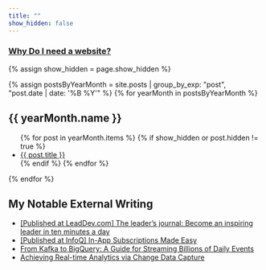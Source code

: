 ```yaml
---
title: ""
show_hidden: false
---
```


<div> <h3> <a href="https://ofirsharony.github.io/about/"> Why Do I need a website?</a> </h3> </div>

{% assign show_hidden = page.show_hidden %}

{% assign postsByYearMonth = site.posts | group_by_exp: "post", "post.date | date: '%B %Y'" %}
{% for yearMonth in postsByYearMonth %}
<h2>{{ yearMonth.name }}</h2>
  <ul>
    {% for post in yearMonth.items %}
      {% if show_hidden or post.hidden != true %}
        <li><a href="{{ post.url }}">{{ post.title }}</a></li>
      {% endif %}
    {% endfor %}
  </ul>
{% endfor %}


<div>
  <h2>My Notable External Writing</h2>
  <ul>
    <li><a href="https://leaddev.com/career-development/leaders-journal-become-inspiring-leader-ten-minutes-day" target="_blank">
[Published at LeadDev.com] The leader’s journal: Become an inspiring leader in ten minutes a day</a></li>
    <li><a href="https://www.infoq.com/articles/in-app-subscriptions-made-easy/" target="_blank">
[Published at InfoQ] In-App Subscriptions Made Easy</a></li>
    <li><a href="https://medium.com/myheritage-engineering/kafka-to-bigquery-load-a-guide-for-streaming-billions-of-daily-events-cbbf31f4b737" target="_blank">
From Kafka to BigQuery: A Guide for Streaming Billions of Daily Events</a></li>
    <li><a href="https://medium.com/myheritage-engineering/achieving-real-time-analytics-via-change-data-capture-d69ed2ead889" target="_blank">
Achieving Real-time Analytics via Change Data Capture</a></li>
  </ul>
</div>